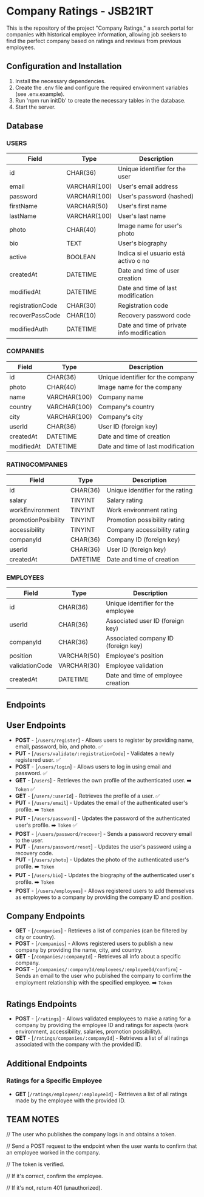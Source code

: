 # Company Ratings - JSB21RT

This is the repository of the project "Company Ratings," a search portal for companies with historical employee information, allowing job seekers to find the perfect company based on ratings and reviews from previous employees.

## Configuration and Installation

1. Install the necessary dependencies.
2. Create the .env file and configure the required environment variables (see .env.example).
3. Run 'npm run initDb' to create the necessary tables in the database.
4. Start the server.

## Database

### USERS

| Field            | Type         | Description                        |
| ---------------- | ------------ | ---------------------------------- |
| id               | CHAR(36)     | Unique identifier for the user     |
| email            | VARCHAR(100) | User's email address               |
| password         | VARCHAR(100) | User's password (hashed)           |
| firstName        | VARCHAR(50)  | User's first name                  |
| lastName         | VARCHAR(100) | User's last name                   |
| photo            | CHAR(40)     | Image name for user's photo        |
| bio              | TEXT         | User's biography                   |
| active           | BOOLEAN      | Indica si el usuario está activo o no|  
| createdAt        | DATETIME     | Date and time of user creation     |
| modifiedAt       | DATETIME     | Date and time of last modification |
| registrationCode | CHAR(30)     | Registration code                  |
| recoverPassCode  | CHAR(10)     | Recovery password code             |
| modifiedAuth     | DATETIME     | Date and time of private info modification     |

### COMPANIES

| Field      | Type         | Description                        |
| ---------- | ------------ | ---------------------------------- |
| id         | CHAR(36)     | Unique identifier for the company  |
| photo      | CHAR(40)     | Image name for the company         |
| name       | VARCHAR(100) | Company name                       |
| country    | VARCHAR(100) | Company's country                  |
| city       | VARCHAR(100) | Company's city                     |
| userId     | CHAR(36)     | User ID (foreign key)              |
| createdAt  | DATETIME     | Date and time of creation          |
| modifiedAt | DATETIME     | Date and time of last modification |

### RATINGCOMPANIES

| Field               | Type     | Description                      |
| ------------------- | -------- | -------------------------------- |
| id                  | CHAR(36) | Unique identifier for the rating |
| salary              | TINYINT  | Salary rating                    |
| workEnvironment     | TINYINT  | Work environment rating          |
| promotionPosibility | TINYINT  | Promotion possibility rating     |
| accessibility       | TINYINT  | Company accessibility rating     |
| companyId           | CHAR(36) | Company ID (foreign key)         |
| userId              | CHAR(36) | User ID (foreign key)            |
| createdAt           | DATETIME | Date and time of creation        |

### EMPLOYEES

| Field     | Type        | Description                         |
| --------- | ----------- | ----------------------------------- |
| id        | CHAR(36)    | Unique identifier for the employee  |
| userId    | CHAR(36)    | Associated user ID (foreign key)    |
| companyId | CHAR(36)    | Associated company ID (foreign key) |
| position  | VARCHAR(50) | Employee's position                 |
| validationCode  | VARCHAR(30) |  Employee validation          |
| createdAt | DATETIME    | Date and time of employee creation  |

## Endpoints

## User Endpoints

-   **POST** - [`/users/register`] - Allows users to register by providing name, email, password, bio, and photo. ✅
-   **PUT** - [`/users/validate/:registrationCode`] - Validates a newly registered user. ✅
-   **POST** - [`/users/login`] - Allows users to log in using email and password. ✅
-   **GET** - [`/users`] - Retrieves the own profile of the authenticated user. ➡️ `Token` ✅
-   **GET** - [`/users/:userId`] - Retrieves the profile of a user. ✅
-   **PUT** - [`/users/email`] - Updates the email of the authenticated user's profile. ➡️ `Token`
-   **PUT** - [`/users/password`] - Updates the password of the authenticated user's profile. ➡️ `Token` ✅
-   **POST** - [`/users/password/recover`] - Sends a password recovery email to the user.
-   **PUT** - [`/users/password/reset`] - Updates the user's password using a recovery code.
-   **PUT** - [`/users/photo`] - Updates the photo of the authenticated user's profile. ➡️ `Token`
-   **PUT** - [`/users/bio`] - Updates the biography of the authenticated user's profile. ➡️ `Token`
-   **POST** - [`/users/employees`] - Allows registered users to add themselves as employees to a company by providing the company ID and position.


## Company Endpoints

-   **GET** - [`/companies`] - Retrieves a list of companies (can be filtered by city or country).
-   **POST** - [`/companies`] - Allows registered users to publish a new company by providing the name, city, and country.
-   **GET** - [`/companies/:companyId`] - Retrieves all info about a specific company.
-   **POST** - [`/companies/:companyId/employees/:employeeId/confirm`] - Sends an email to the user who published the company to confirm the employment relationship with the specified employee. ➡️ `Token`

## Ratings Endpoints

-   **POST** - [`/ratings`] - Allows validated employees to make a rating for a company by providing the employee ID and ratings for aspects (work environment, accessibility, salaries, promotion possibility).
-   **GET** - [`/ratings/companies/:companyId`] - Retrieves a list of all ratings associated with the company with the provided ID.

## Additional Endpoints

### Ratings for a Specific Employee

-   **GET** [`/ratings/employees/:employeeId`] - Retrieves a list of all ratings made by the employee with the provided ID.

## TEAM NOTES


// The user who publishes the company logs in and obtains a token.

// Send a POST request to the endpoint when the user wants to confirm that an employee worked in the company.

// The token is verified.

// If it's correct, confirm the employee.

// If it's not, return 401 (unauthorized).
